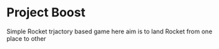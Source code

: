 # Project Boost
 Simple Rocket trjactory based game here aim is to land Rocket from one place to other
